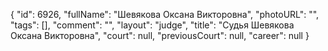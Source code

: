 {
    "id": 6926,
    "fullName": "Шевякова Оксана Викторовна",
    "photoURL": "",
    "tags": [],
    "comment": "",
    "layout": "judge",
    "title": "Судья Шевякова Оксана Викторовна",
    "court": null,
    "previousCourt": null,
    "career": null
}